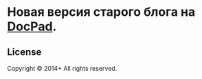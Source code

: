 # Новая версия старого блога на [DocPad](http://docpad.org).

## License
Copyright &copy; 2014+ All rights reserved.
